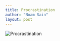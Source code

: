 ```yaml
---
title: Procrastination
author: "Noam Sain"
layout: post
---
```


![Procrastination](https://4.bp.blogspot.com/_8aN4krk1nsk/TG_Cn3Dv8yI/AAAAAAAAAcw/6wlDhxoSQNg/s1600/20100319.jpg "Procrastination")
